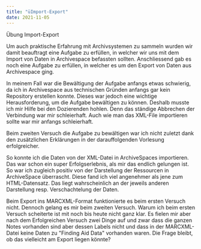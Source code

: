 ```yaml
---
title: "üImport-Export"
date: 2021-11-05
---
```

Übung Import-Export

Um auch praktische Erfahrung mit Archivsystemen zu sammeln wurden wir damit beauftragt eine Aufgabe zu erfüllen, in welcher wir uns mit dem Import von Daten in Archivespace befassten sollten. Anschliessend gab es noch eine Aufgabe zu erfüllen, in welcher es um den Export von Daten aus Archivespace ging.

In meinem Fall war die Bewältigung der Aufgabe anfangs etwas schwierig, da ich in Archivespace aus technischen Gründen anfangs gar kein Repository erstellen konnte. Dieses war jedoch eine wichtige Herausforderung, um die Aufgabe bewältigen zu können. Deshalb musste ich mir Hilfe bei den Dozierenden hohlen. Denn das ständige Abbrechen der Verbindung war mir schleierhaft. Auch wie man das XML-File importieren sollte war mir anfangs schleierhaft.

Beim zweiten Versuch die Aufgabe zu bewältigen war ich nicht zuletzt dank den zusätzlichen Erklärungen in der darauffolgenden Vorlesung erfolgreicher.

So konnte ich die Daten von der XML-Datei in ArchiveSpaces importieren. Das war schon ein super Erfolgserlebnis, als mir das endlich gelungen ist. So war ich zugleich positiv von der Darstellung der Ressourcen in ArchiveSpace überrascht. Diese fand ich viel angenehmer als jene zum HTML-Datensatz. Das liegt wahrscheinlich an der jeweils anderen Darstellung resp. Verschachtelung der Daten. 

Beim Export ins MARCXML-Format funktionierte es beim ersten Versuch nicht. Dennoch gelang es mir beim zweiten Versuch. Warum ich beim ersten Versuch scheiterte ist mit noch bis heute nicht ganz klar. Es fielen mir aber nach dem Erfolgreichen Versuch zwei Dinge auf und zwar dass die ganzen Notes vorhanden sind aber dessen Labels nicht und dass in der MARCXML-Datei keine Daten zu "Finding Aid Data" vorhanden waren. Die Frage bleibt, ob das vielleicht am Export liegen könnte? 
